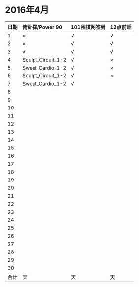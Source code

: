 # 2016年4月

日期|俯卧撑/Power 90|101围棋网签到|12点前睡
:---|:-----|:------------|:--------
1|×|√|√|
2|×|√|√|
3|√|√|√|
4|Sculpt_Circuit_1-2|√|×|
5|Sweat_Cardio_1-2|√|×|
6|Sculpt_Circuit_1-2|√|×|
7|Sweat_Cardio_1-2|√||
8||||
9||||
10||||
11||||
12||||
13||||
14||||
15||||
16||||
17||||
18||||
19||||
20||||
21||||
22||||
23||||
24||||
25||||
26||||
27||||
28||||
29||||
30||||
合计|天|天|天|